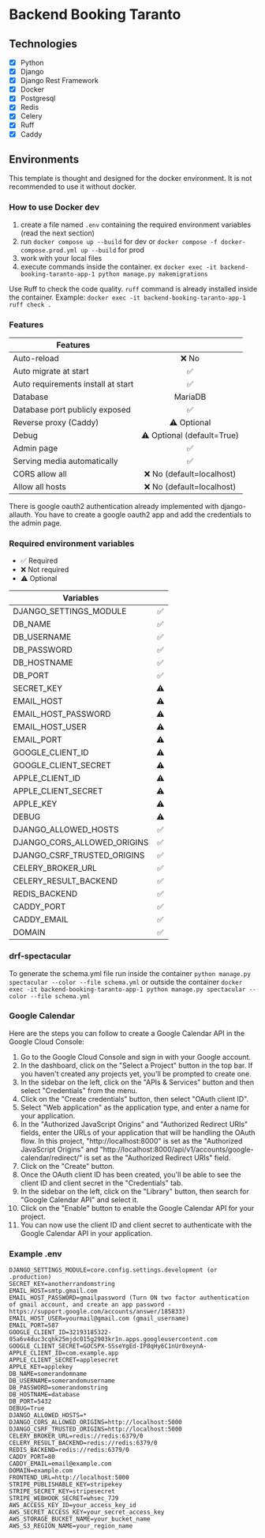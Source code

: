 # Backend Booking Taranto

## Technologies

- [X] Python
- [X] Django
- [X] Django Rest Framework
- [X] Docker
- [X] Postgresql
- [X] Redis
- [X] Celery
- [X] Ruff
- [X] Caddy

## Environments

This template is thought and designed for the docker environment. It is not recommended to use it without docker.


### How to use Docker dev

1. create a file named `.env` containing the required environment variables (read the next section)
2. run `docker compose up --build` for dev or `docker compose -f docker-compose.prod.yml up --build` for prod
3. work with your local files
4. execute commands inside the container. ex `docker exec -it backend-booking-taranto-app-1 python manage.py makemigrations`

Use Ruff to check the code quality. `ruff` command is already installed inside the container.
Example: `docker exec -it backend-booking-taranto-app-1 ruff check .` 

### Features

| Features                           |                            |
|------------------------------------|:--------------------------:|
| Auto-reload                        |            ❌ No            |
| Auto migrate at start              |             ✅              |
| Auto requirements install at start |             ✅              |
| Database                           |          MariaDB           |
| Database port publicly exposed     |             ✅              |
| Reverse proxy (Caddy)              |        ⚠️ Optional         |
| Debug                              | ⚠️ Optional (default=True) |
| Admin page                         |             ✅              |
| Serving media automatically        |             ✅              |
| CORS allow all                     |  ❌ No (default=localhost)  |
| Allow all hosts                    |  ❌ No (default=localhost)  |

There is google oauth2 authentication already implemented with django-allauth.
You have to create a google oauth2 app and add the credentials to the admin page.

### Required environment variables

- ✅ Required
- ❌ Not required
- ⚠️ Optional

| Variables                   |    |
|-----------------------------|:--:|
| DJANGO_SETTINGS_MODULE      | ✅  |
| DB_NAME                     | ✅  |
| DB_USERNAME                 | ✅  |
| DB_PASSWORD                 | ✅  |
| DB_HOSTNAME                 | ✅  |
| DB_PORT                     | ✅  |
| SECRET_KEY                  | ⚠️ |
| EMAIL_HOST                  | ⚠️ |
| EMAIL_HOST_PASSWORD         | ⚠️ |
| EMAIL_HOST_USER             | ⚠️ |
| EMAIL_PORT                  | ⚠️ |
| GOOGLE_CLIENT_ID            | ⚠️ |
| GOOGLE_CLIENT_SECRET        | ⚠️ |
| APPLE_CLIENT_ID             | ⚠️ |
| APPLE_CLIENT_SECRET         | ⚠️ |
| APPLE_KEY                   | ⚠️ |
| DEBUG                       | ⚠️ |
| DJANGO_ALLOWED_HOSTS        | ✅  |
| DJANGO_CORS_ALLOWED_ORIGINS | ✅  |
| DJANGO_CSRF_TRUSTED_ORIGINS | ✅  |
| CELERY_BROKER_URL           | ✅  |
| CELERY_RESULT_BACKEND       | ✅  |
| REDIS_BACKEND               | ✅  |
| CADDY_PORT                  | ✅  |
| CADDY_EMAIL                 | ✅  |
| DOMAIN                      | ✅  |


### drf-spectacular
To generate the schema.yml file run inside the container
`python manage.py spectacular --color --file schema.yml`
or outside the container
`docker exec -it backend-booking-taranto-app-1 python manage.py spectacular --color --file schema.yml`

### Google Calendar
Here are the steps you can follow to create a Google Calendar API in the Google Cloud Console:
1. Go to the Google Cloud Console and sign in with your Google account. 
2. In the dashboard, click on the "Select a Project" button in the top bar. If you haven't created any projects yet, you'll be prompted to create one. 
3. In the sidebar on the left, click on the "APIs & Services" button and then select "Credentials" from the menu. 
4. Click on the "Create credentials" button, then select "OAuth client ID". 
5. Select "Web application" as the application type, and enter a name for your application. 
6. In the "Authorized JavaScript Origins" and "Authorized Redirect URIs" fields, enter the URLs of your application that will be handling the OAuth flow. In this project, "http://localhost:8000" is set as the "Authorized JavaScript Origins" and "http://localhost:8000/api/v1/accounts/google-calendar/redirect/" is set as the "Authorized Redirect URIs" field. 
7. Click on the "Create" button. 
8. Once the OAuth client ID has been created, you'll be able to see the client ID and client secret in the "Credentials" tab. 
9. In the sidebar on the left, click on the "Library" button, then search for "Google Calendar API" and select it. 
10. Click on the "Enable" button to enable the Google Calendar API for your project. 
11. You can now use the client ID and client secret to authenticate with the Google Calendar API in your application.

### Example .env

```
DJANGO_SETTINGS_MODULE=core.config.settings.development (or .production)
SECRET_KEY=anotherrandomstring
EMAIL_HOST=smtp.gmail.com
EMAIL_HOST_PASSWORD=gmailpassword (Turn ON two factor authentication of gmail account, and create an app password - https://support.google.com/accounts/answer/185833)
EMAIL_HOST_USER=yourmail@gmail.com (gmail_username)
EMAIL_PORT=587
GOOGLE_CLIENT_ID=32193185322-05a6v4duc3cqhk25mjdc015g2903kr1n.apps.googleusercontent.com
GOOGLE_CLIENT_SECRET=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
APPLE_CLIENT_ID=com.example.app
APPLE_CLIENT_SECRET=applesecret
APPLE_KEY=applekey
DB_NAME=somerandomname
DB_USERNAME=somerandomusername
DB_PASSWORD=somerandomstring
DB_HOSTNAME=database
DB_PORT=5432
DEBUG=True
DJANGO_ALLOWED_HOSTS=*
DJANGO_CORS_ALLOWED_ORIGINS=http://localhost:5000
DJANGO_CSRF_TRUSTED_ORIGINS=http://localhost:5000
CELERY_BROKER_URL=redis://redis:6379/0
CELERY_RESULT_BACKEND=redis://redis:6379/0
REDIS_BACKEND=redis://redis:6379/0
CADDY_PORT=80
CADDY_EMAIL=email@example.com
DOMAIN=example.com
FRONTEND_URL=http://localhost:5000
STRIPE_PUBLISHABLE_KEY=stripekey
STRIPE_SECRET_KEY=stripesecret
STRIPE_WEBHOOK_SECRET=whsec_7J9
AWS_ACCESS_KEY_ID=your_access_key_id
AWS_SECRET_ACCESS_KEY=your_secret_access_key
AWS_STORAGE_BUCKET_NAME=your_bucket_name
AWS_S3_REGION_NAME=your_region_name
```